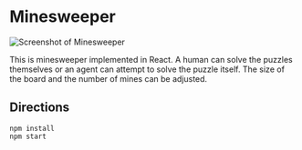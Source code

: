 # Minesweeper

![Screenshot of Minesweeper](https://user-images.githubusercontent.com/29958092/123491673-46faca00-d5e5-11eb-801c-ceaeec9e4e51.png)

This is minesweeper implemented in React. A human can solve the puzzles themselves or an agent can attempt to solve the puzzle itself. The size of the board and the number of mines can be adjusted.

## Directions

```
npm install
npm start
```
